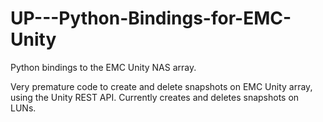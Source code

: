 # UP---Python-Bindings-for-EMC-Unity
Python bindings to the EMC Unity NAS array.

Very premature code to create and delete snapshots on EMC Unity array, using the Unity REST API.
Currently creates and deletes snapshots on LUNs.

